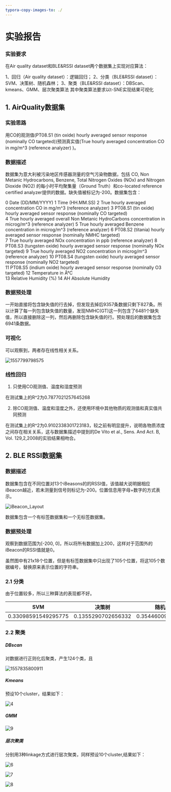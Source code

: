 ```yaml
---
typora-copy-images-to: ./
---
```


# 实验报告

### 实验要求

在Air quality dataset和BLE&RSSI dataset两个数据集上实现对应算法：

1、回归（Air quality dataset）：逻辑回归；
2、分类（BLE&RSSI dataset）：SVM、决策树、随机森林；
3、聚类（BLE&RSSI dataset）：DBScan、kmeans、GMM、层次聚类算法
其中聚类算法要求以t-SNE实现结果可视化



## 1. AirQuality数据集

### 实验思路

用CO的观测值(PT08.S1 (tin oxide) hourly averaged sensor response (nominally CO targeted))预测真实值(True hourly averaged concentration CO in mg/m^3 (reference analyzer) )。

### 数据描述

数据集为意大利被污染地区传感器测量的空气污染物数据，包括 CO, Non Metanic Hydrocarbons, Benzene, Total Nitrogen Oxides (NOx) and Nitrogen Dioxide (NO2) 的每小时平均聚集量（Ground Truth）和co-located reference certified analyzer提供的数据。缺失值被标记为-200。数据集包含：

0 Date	(DD/MM/YYYY) 
1 Time	(HH.MM.SS) 
2 True hourly averaged concentration CO in mg/m^3 (reference analyzer) 
3 PT08.S1 (tin oxide) hourly averaged sensor response (nominally CO targeted)	
4 True hourly averaged overall Non Metanic HydroCarbons concentration in microg/m^3 (reference analyzer) 
5 True hourly averaged Benzene concentration in microg/m^3 (reference analyzer) 
6 PT08.S2 (titania) hourly averaged sensor response (nominally NMHC targeted)	
7 True hourly averaged NOx concentration in ppb (reference analyzer) 
8 PT08.S3 (tungsten oxide) hourly averaged sensor response (nominally NOx targeted) 
9 True hourly averaged NO2 concentration in microg/m^3 (reference analyzer)	
10 PT08.S4 (tungsten oxide) hourly averaged sensor response (nominally NO2 targeted)	
11 PT08.S5 (indium oxide) hourly averaged sensor response (nominally O3 targeted) 
12 Temperature in Â°C	
13 Relative Humidity (%) 
14 AH Absolute Humidity 

### 数据预处理

一开始直接将包含缺失值的行去掉，但发现去掉后9357条数据只剩下827条。所以计算了每一列包含缺失值的数量，发现NMHC(GT)这一列包含了6481个缺失值，所以直接删除这一列，然后再删除包含缺失值的行。预处理后的数据集包含6941条数据。

### 可视化

可以观察到，两者存在线性相关关系。

![1557799798575](C:\Users\耿岱琳\Desktop\git人工智能导论作业\第二次作业\1.png)

### 线性回归

1. 只使用CO观测值、温度和湿度预测

在测试集上的R^2为0.7877021257645268

2. 除CO观测值、温度和湿度之外，还使用环境中其他物质的观测值和真实值共同预测

在测试集上的R^2为0.9102338301723183，较之前有明显提升，说明各物质浓度之间存在相关关系，这与数据集描述中提到的De Vito et al., Sens. And Act. B, Vol. 129,2,2008的实验结果相吻合。



## 2. BLE RSSI数据集

### 数据描述

数据集包含在不同位置对13个iBeasons的的RSSI值，该值越大说明据相应iBeacon越近，若未测量到信号则标记为-200。位置信息用字母+数字的方式表示。

![iBeacon_Layout](C:\Users\耿岱琳\Desktop\git人工智能导论作业\第二次作业\3.jpg)



数据集包含一个有标签数据集和一个无标签数据集。

### 数据预处理

观察到数据范围为[-200, 0]，所以将所有数据加上200，这样对于范围外的iBeacon的RSSI值就是0。

虽然图中有21x18个位置，但是有标签数据集中只出现了105个位置，将这105个数据编号，替换原来表示位置的字符串。

### 2.1 分类

由于位置较多，所以三种算法的表现都不好。

|         SVM         |       决策树       |      随机森林      |
| :-----------------: | :----------------: | :----------------: |
| 0.33098591549295775 | 0.1355290702656332 | 0.3544600938967136 |

### 2.2 聚类

##### DBscan

对数据进行正则化后聚类，产生124个类，且

![1557835800911](C:\Users\耿岱琳\Desktop\git人工智能导论作业\第二次作业\3.png)

##### Kmeans

预设10个cluster，结果如下：

![4](C:\Users\耿岱琳\Desktop\git人工智能导论作业\第二次作业\4.png)

##### GMM

![9](C:\Users\耿岱琳\Desktop\git人工智能导论作业\第二次作业\9.png)

##### 层次聚类

分别用3种linkage方式进行层次聚类，同样预设10个cluster,结果如下：

![6](C:\Users\耿岱琳\Desktop\git人工智能导论作业\第二次作业\6.png)

![7](C:\Users\耿岱琳\Desktop\git人工智能导论作业\第二次作业\7.png)

![8](C:\Users\耿岱琳\Desktop\git人工智能导论作业\第二次作业\8.png)

